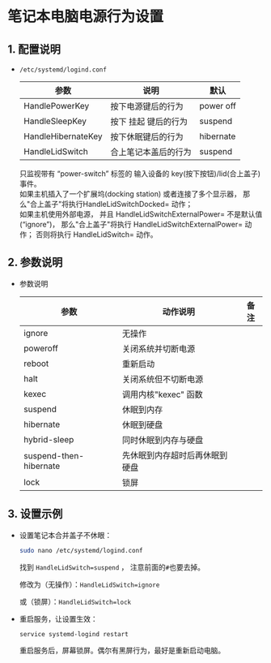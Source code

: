 # 笔记本电脑电源行为设置

## 1. 配置说明

- `/etc/systemd/logind.conf`

  | 参数               | 说明                 | 默认      |
  | ------------------ | -------------------- | --------- |
  | HandlePowerKey     | 按下电源键后的行为   | power off |
  | HandleSleepKey     | 按下 挂起 键后的行为 | suspend   |
  | HandleHibernateKey | 按下休眠键后的行为   | hibernate |
  | HandleLidSwitch    | 合上笔记本盖后的行为 | suspend   |

  只监视带有 “power-switch” 标签的 输入设备的 key(按下按钮)/lid(合上盖子) 事件。  
  如果主机插入了一个扩展坞(docking station) 或者连接了多个显示器， 那么"合上盖子"将执行HandleLidSwitchDocked= 动作；  
  如果主机使用外部电源， 并且 HandleLidSwitchExternalPower= 不是默认值(“ignore”)， 那么"合上盖子"将执行 HandleLidSwitchExternalPower= 动作； 否则将执行 HandleLidSwitch= 动作。

## 2. 参数说明

- 参数说明

  | 参数                   | 动作说明                       | 备注 |
  | ---------------------- | ------------------------------ | ---- |
  | ignore                 | 无操作                         |      |
  | poweroff               | 关闭系统并切断电源             |      |
  | reboot                 | 重新启动                       |      |
  | halt                   | 关闭系统但不切断电源           |      |
  | kexec                  | 调用内核"kexec" 函数           |      |
  | suspend                | 休眠到内存                     |      |
  | hibernate              | 休眠到硬盘                     |      |
  | hybrid-sleep           | 同时休眠到内存与硬盘           |      |
  | suspend-then-hibernate | 先休眠到内存超时后再休眠到硬盘 |      |
  | lock                   | 锁屏                           |      |

  

## 3. 设置示例

- 设置笔记本合并盖子不休眼：

  ```bash
  sudo nano /etc/systemd/logind.conf
  ```

  找到 `HandleLidSwitch=suspend` ， 注意前面的`#`也要去掉。

  修改为（无操作）：`HandleLidSwitch=ignore`

  或（锁屏）：`HandleLidSwitch=lock`

- 重启服务，让设置生效：

  ```bash
  service systemd-logind restart
  ```

  重启服务后，屏幕锁屏。偶尔有黑屏行为，最好是重新启动电脑。